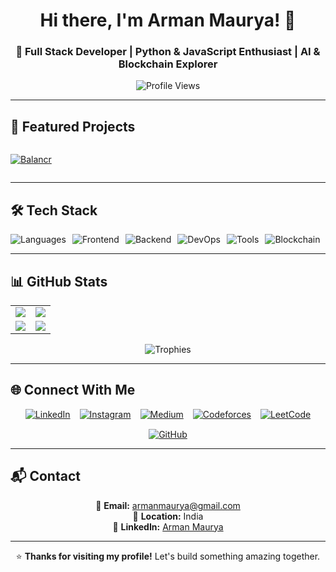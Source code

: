 <h1 align="center">Hi there, I'm Arman Maurya! 👋</h1>
<h3 align="center">🚀 Full Stack Developer | Python & JavaScript Enthusiast | AI & Blockchain Explorer</h3>

<p align="center">
  <img src="https://komarev.com/ghpvc/?username=armanmaurya&label=Profile%20Views&color=0e75b6&style=flat" alt="Profile Views" />
</p>

---
  
## 🚀 Featured Projects

<div style="display: flex; flex-wrap: wrap; gap: 10px;">

[![Balancr](https://github-readme-stats.vercel.app/api/pin/?username=armanmaurya&repo=ledger_book_flutter&theme=tokyonight)](https://github.com/armanmaurya/ledger_book_flutter)

</div>

---

## 🛠️ Tech Stack

<div style="display: flex; flex-wrap: wrap; gap: 10px;">
  <img src="https://skillicons.dev/icons?i=python,js,ts,rust" alt="Languages" />
  <img src="https://skillicons.dev/icons?i=react,nextjs,tailwind,flutter" alt="Frontend" />
  <img src="https://skillicons.dev/icons?i=nodejs,express,django" alt="Backend" />
  <img src="https://skillicons.dev/icons?i=mongodb,postgres,docker" alt="DevOps" />
  <img src="https://skillicons.dev/icons?i=git,postman,pytorch,opencv" alt="Tools" />
  <img src="https://skillicons.dev/icons?i=solidity,ipfs,graphql,prisma" alt="Blockchain" />
</div>

---

## 📊 GitHub Stats

<div align="center">
  
| | |
|-|-|
| <img src="https://github-readme-stats.vercel.app/api?username=armanmaurya&show_icons=true&theme=tokyonight" /> | <img src="https://github-readme-stats.vercel.app/api/top-langs/?username=armanmaurya&layout=compact&theme=tokyonight" /> |
| <img src="https://github-readme-streak-stats.herokuapp.com/?user=armanmaurya&theme=tokyonight" /> | <img src="https://github-profile-summary-cards.vercel.app/api/cards/profile-details?username=armanmaurya&theme=tokyonight" /> |

</div>

<div align="center">
  <img src="https://github-profile-trophy.vercel.app/?username=armanmaurya&theme=tokyonight&row=1&column=6" alt="Trophies" />
</div>

---

## 🌐 Connect With Me

<div align="center" style="display: flex; justify-content: center; gap: 15px; flex-wrap: wrap;">
  <a href="https://www.linkedin.com/in/arman-maurya-2391aa263/" target="_blank">
    <img src="https://img.shields.io/badge/LinkedIn-0077B5?style=for-the-badge&logo=linkedin&logoColor=white" alt="LinkedIn" />
  </a>
  <a href="https://instagram.com/arman_maurya26" target="_blank">
    <img src="https://img.shields.io/badge/Instagram-E4405F?style=for-the-badge&logo=instagram&logoColor=white" alt="Instagram" />
  </a>
  <a href="https://medium.com/@armanmarya6" target="_blank">
    <img src="https://img.shields.io/badge/Medium-12100E?style=for-the-badge&logo=medium&logoColor=white" alt="Medium" />
  </a>
  <a href="https://codeforces.com/profile/armanmarya6" target="_blank">
    <img src="https://img.shields.io/badge/Codeforces-1F8ACB?style=for-the-badge&logo=codeforces&logoColor=white" alt="Codeforces" />
  </a>
  <a href="https://www.leetcode.com/hunterx201" target="_blank">
    <img src="https://img.shields.io/badge/LeetCode-FFA116?style=for-the-badge&logo=leetcode&logoColor=black" alt="LeetCode" />
  </a>
  <a href="https://github.com/armanmaurya" target="_blank">
    <img src="https://img.shields.io/badge/GitHub-181717?style=for-the-badge&logo=github&logoColor=white" alt="GitHub" />
  </a>
</div>

---

## 📬 Contact

<div align="center">
  
📧 **Email:** [armanmaurya@gmail.com](mailto:armanmaurya@gmail.com)  
📍 **Location:** India  
💼 **LinkedIn:** [Arman Maurya](https://www.linkedin.com/in/arman-maurya-2391aa263/)

</div>

---

<div align="center">
  
⭐ **Thanks for visiting my profile!** Let's build something amazing together.

</div>
